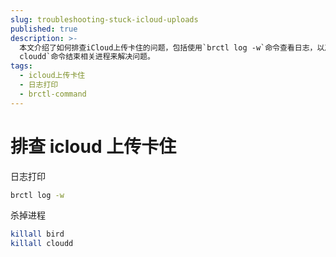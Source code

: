 ```yaml
---
slug: troubleshooting-stuck-icloud-uploads
published: true
description: >-
  本文介绍了如何排查iCloud上传卡住的问题，包括使用`brctl log -w`命令查看日志，以及通过`killall bird`和`killall
  cloudd`命令结束相关进程来解决问题。
tags:
  - icloud上传卡住
  - 日志打印
  - brctl-command
---
```


# 排查 icloud 上传卡住

日志打印

```sh
brctl log -w
```

杀掉进程

```sh
killall bird
killall cloudd
```
